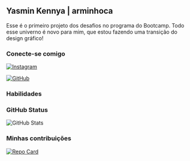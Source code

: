 ## Yasmin Kennya | arminhoca
Esse é o primeiro projeto dos desafios no programa do Bootcamp. Todo esse univerno é novo para mim, que estou fazendo uma transição do design gráfico! 

### Conecte-se comigo

[![Instagram](https://img.shields.io/badge/-Instagram-000?style=for-the-badge&logo=instagram&logoColor=b81414)](https://www.instagram.com/arminhoca/)

[![GitHub](https://img.shields.io/badge/GitHub-100000?style=for-the-badge&logo=github&logoColor=b81414)](https://github.com/arminhoca)
### Habilidades
### GitHub Status
![GitHub Stats](https://github-readme-stats.vercel.app/api?username=arminhoca&theme=transparent&bg_color=000&border_color=000&show_icons=true&icon_color=b81414&title_color=b81414&text_color=FFF)
### Minhas contribuições 
[![Repo Card](https://github-readme-stats.vercel.app/api/pin/?username=arminhoca&repo=dio-lab-open-source&bg_color=000&border_color=000&show_icons=true&icon_color=b81414&title_color=b81414&text_color=FFF)](https://github.com/arminhoca/dio-lab-open-source)